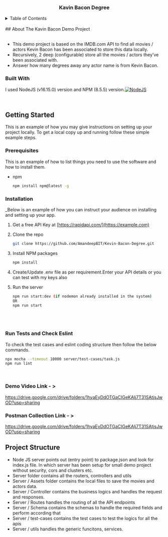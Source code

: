 
<div align="center">
  <h3 align="center">Kavin Bacon Degree</h3>
</div>



<!-- TABLE OF CONTENTS -->
<details>
  <summary>Table of Contents</summary>
  <ol>
    <li>
      <a href="#about-the-project">About The Project</a>
      <ul>
        <li><a href="#built-with">Built With</a></li>
      </ul>
    </li>
    <li>
      <a href="#getting-started">Getting Started</a>
      <ul>
        <li><a href="#prerequisites">Prerequisites</a></li>
        <li><a href="#installation">Installation</a></li>
      </ul>
    </li>
    <li><a href="#usage">Usage</a></li>
  </ol>
</details>


</br>
<!-- ABOUT THE PROJECT -->
## About The Kavin Bacon Demo Project
</br>
</br>

- This demo project is based on the IMDB.com API to find all movies / actors Kevin Bacon has been associated to store this data locally.
- Recursively, 2 deep (configurable) store all the movies / actors they’ve been
associated with.
- Answer how many degrees away any actor name is from Kevin Bacon.

### Built With

I used NodeJS (v16.15.0) version and NPM (8.5.5) version.[![NodeJS][NodeJS.js]][NodeJS-url]

</br>

<!-- GETTING STARTED -->
## Getting Started

This is an example of how you may give instructions on setting up your project locally.
To get a local copy up and running follow these simple example steps.

### Prerequisites

This is an example of how to list things you need to use the software and how to install them.
* npm
  ```sh
  npm install npm@latest -g
  ```

### Installation

_Below is an example of how you can instruct your audience on installing and setting up your app.

1. Get a free API Key at [https://rapidapi.com/](https://example.com)
2. Clone the repo
   ```sh
   git clone https://github.com/AmandeepBIT/Kevin-Bacon-Degree.git
   ```
3. Install NPM packages
   ```sh
   npm install
   ```
4. Create/Update .env file as per requirement.Enter your API details or you can test with my keys also

5. Run the server
    ```sh
   npm run start:dev (if nodemon already installed in the system)
   OR
   npm run start
   ```

  </br>
  </br>

### Run Tests and Check Eslint
To check the test cases and eslint coding structure then follow the below commands.
   ```sh
   npx mocha --timeout 10000 server/test-cases/task.js
   npm run lint
   ```
  </br>

### Demo Video Link - > 
https://drive.google.com/drive/folders/1hyaEyDdOTGaCIGeKAlj7T31SAtjsJwOD?usp=sharing
### Postman Collection Link - > 
https://drive.google.com/drive/folders/1hyaEyDdOTGaCIGeKAlj7T31SAtjsJwOD?usp=sharing

## Project Structure

- Node JS server points out (entry point) to package.json and look for index.js file. In which server has been setup for small demo project without security, cors and clusters etc.
- Server folder contains all the routers, controllers and utils
- Server / Assets folder contains the local files to save the movies and actors data.
- Server / Controller contains the business logics and handles the request and responses.
- Server / Routes handles the routing of all the API endpoints
- Server / Schema contains the schemas to handle the required fields and perform according that
- Server / test-cases contains the test cases to test the logics for all the apis
- Server / utils handles the generic funcitons, services.

<!-- MARKDOWN LINKS & IMAGES -->

[NodeJS.js]: https://nodejs.org/static/images/logo.svg
[NodeJS-url]: https://nodejs.org/en/
